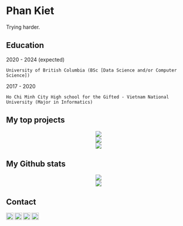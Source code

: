 Phan Kiet
=========

Trying harder.

Education
---------
2020 - 2024 (expected)

	University of British Columbia (BSc [Data Science and/or Computer Science])

2017 - 2020

	Ho Chi Minh City High school for the Gifted - Vietnam National University (Major in Informatics)

My top projects
---------------
<div align='center'>
	<div>
		<a href="https://github.com/ketphan02/MessMessBotBot">
			<img src='https://github-readme-stats.vercel.app/api/pin/?username=ketphan02&repo=MessMessBotBot&theme=graywhite' />
		</a>
	</div>
	<div>
		<a href="https://github.com/ketphan02/PKcoin-full-version">
			<img src='https://github-readme-stats.vercel.app/api/pin/?username=ketphan02&repo=PKcoin-full-version&theme=graywhite' />
		</a>
	</div>
	<div>
		<a href="https://github.com/ketphan02/chatbot-ubc">
		<img src='https://github-readme-stats.vercel.app/api/pin/?username=ketphan02&repo=chatbot-ubc&theme=graywhite' />
		</a>
	</div>
</div>

My Github stats
---------------
<div align='center'>
	<a href='https://github.com/ketphan02'>
		<img src='https://github-readme-stats.vercel.app/api/top-langs/?username=anuraghazra&hide=jupyter-notebook' />
	<a/>
</div>
<div align='center'>
	<a href='https://github.com/ketphan02'>
		<img src='https://github-readme-stats.vercel.app/api?username=ketphan02&?count_private=true&show_icons=true&theme=graywhite' />
	</a>
</div>

Contact
-------
<a href="https://github.com/ketphan02">
	<img width="20" align="left"
		 alt="My GitHub profile"
		 src="https://cdn.jsdelivr.net/npm/simple-icons@v3/icons/github.svg">
</a>

<a href="https://www.linkedin.com/in/ketphan02/">
	<img width="20" align="left"
		 alt="My LinkedIn profile"
		 src="https://cdn.jsdelivr.net/npm/simple-icons@v3/icons/linkedin.svg">
</a>

<a href="mailto:tuankiet.phannguyen@gmail.com">
	<img width="20" align="left"
		 alt="My Gmail"
		 src="https://cdn.jsdelivr.net/npm/simple-icons@v3/icons/gmail.svg">
</a>

<a href="mailto:tuankietvn@outlook.com">
	<img width="20" align="left"
		 alt="My Outlook"
		 src="https://cdn.jsdelivr.net/npm/simple-icons@v3/icons/microsoftoutlook.svg">
</a>
